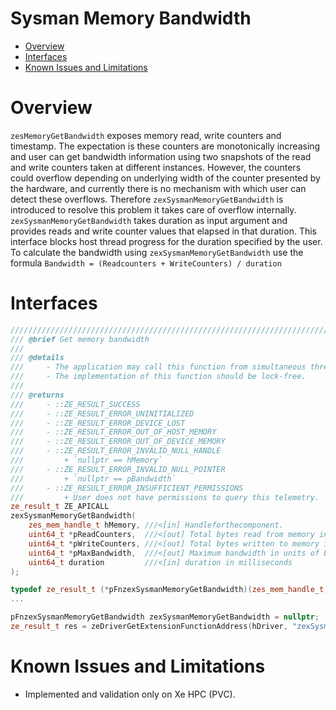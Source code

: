 <!---

Copyright (C) 2023 Intel Corporation

SPDX-License-Identifier: MIT

-->

# Sysman Memory Bandwidth

* [Overview](#Overview)
* [Interfaces](#Interfaces)
* [Known Issues and Limitations](#Known-Issues-and-Limitations)

# Overview

`zesMemoryGetBandwidth` exposes memory read, write counters and timestamp. The expectation is these
counters are monotonically increasing and user can get bandwidth information using two snapshots of
the read and write counters taken at different instances. However, the counters could overflow
depending on underlying width of the counter presented by the hardware, and currently there is no
mechanism with which user can detect these overflows. Therefore `zexSysmanMemoryGetBandwidth` is
introduced to resolve this problem it takes care of overflow internally. 
`zexSysmanMemoryGetBandwidth` takes duration as input argument and provides reads and write counter
values that elapsed in that duration. This interface blocks host thread progress for the duration 
specified by the user.
To calculate the bandwidth using `zexSysmanMemoryGetBandwidth` use the formula
`Bandwidth = (Readcounters + WriteCounters) / duration`

# Interfaces

```cpp
///////////////////////////////////////////////////////////////////////////////
/// @brief Get memory bandwidth
///
/// @details
///     - The application may call this function from simultaneous threads.
///     - The implementation of this function should be lock-free.
///
/// @returns
///     - ::ZE_RESULT_SUCCESS
///     - ::ZE_RESULT_ERROR_UNINITIALIZED
///     - ::ZE_RESULT_ERROR_DEVICE_LOST
///     - ::ZE_RESULT_ERROR_OUT_OF_HOST_MEMORY
///     - ::ZE_RESULT_ERROR_OUT_OF_DEVICE_MEMORY
///     - ::ZE_RESULT_ERROR_INVALID_NULL_HANDLE
///         + `nullptr == hMemory`
///     - ::ZE_RESULT_ERROR_INVALID_NULL_POINTER
///         + `nullptr == pBandwidth`
///     - ::ZE_RESULT_ERROR_INSUFFICIENT_PERMISSIONS
///         + User does not have permissions to query this telemetry.
ze_result_t ZE_APICALL
zexSysmanMemoryGetBandwidth(
    zes_mem_handle_t hMemory, ///<[in] Handleforthecomponent.
    uint64_t *pReadCounters,  ///<[out] Total bytes read from memory in duration
    uint64_t *pWriteCounters, ///<[out] Total bytes written to memory in duration
    uint64_t *pMaxBandwidth,  ///<[out] Maximum bandwidth in units of bytes/sec
    uint64_t duration         ///<[in] duration in milliseconds
);
```

```cpp
typedef ze_result_t (*pFnzexSysmanMemoryGetBandwidth)(zes_mem_handle_t, uint64 *, uint64 *, uint64 *, uint64);
...

pFnzexSysmanMemoryGetBandwidth zexSysmanMemoryGetBandwidth = nullptr;
ze_result_t res = zeDriverGetExtensionFunctionAddress(hDriver, "zexSysmanMemoryGetBandwidth", reinterpret_cast<void **>(&zexSysmanMemoryGetBandwidth)));
```

# Known Issues and Limitations

* Implemented and validation only on Xe HPC (PVC).